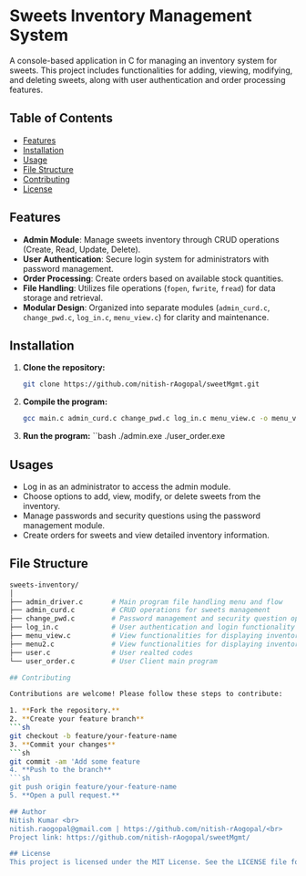 # Sweets Inventory Management System

A console-based application in C for managing an inventory system for sweets. This project includes functionalities for adding, viewing, modifying, and deleting sweets, along with user authentication and order processing features.

## Table of Contents

- [Features](#features)
- [Installation](#installation)
- [Usage](#usage)
- [File Structure](#file-structure)
- [Contributing](#contributing)
- [License](#license)

## Features

- **Admin Module**: Manage sweets inventory through CRUD operations (Create, Read, Update, Delete).
- **User Authentication**: Secure login system for administrators with password management.
- **Order Processing**: Create orders based on available stock quantities.
- **File Handling**: Utilizes file operations (`fopen`, `fwrite`, `fread`) for data storage and retrieval.
- **Modular Design**: Organized into separate modules (`admin_curd.c`, `change_pwd.c`, `log_in.c`, `menu_view.c`) for clarity and maintenance.

## Installation

1. **Clone the repository:**
   ```bash
   git clone https://github.com/nitish-rAogopal/sweetMgmt.git
2. **Compile the program:**
   ```bash
   gcc main.c admin_curd.c change_pwd.c log_in.c menu_view.c -o menu_view.exe
3. **Run the program:**
   ``bash
   ./admin.exe
   ./user_order.exe

## Usages

- Log in as an administrator to access the admin module.
- Choose options to add, view, modify, or delete sweets from the inventory.
- Manage passwords and security questions using the password management module.
- Create orders for sweets and view detailed inventory information.

## File Structure
  ```bash
  sweets-inventory/
  │
  ├── admin_driver.c       # Main program file handling menu and flow
  ├── admin_curd.c         # CRUD operations for sweets management
  ├── change_pwd.c         # Password management and security question operations
  ├── log_in.c             # User authentication and login functionality
  ├── menu_view.c          # View functionalities for displaying inventory and orders
  ├── menu2.c              # View functionalities for displaying inventory and orders
  ├── user.c               # User realted codes
  └── user_order.c         # User Client main program

## Contributing

Contributions are welcome! Please follow these steps to contribute:

1. **Fork the repository.**
2. **Create your feature branch**
  ```sh
  git checkout -b feature/your-feature-name
3. **Commit your changes**
  ```sh
  git commit -am 'Add some feature
4. **Push to the branch**
  ```sh
  git push origin feature/your-feature-name
5. **Open a pull request.**
  
## Author
Nitish Kumar <br>
nitish.raogopal@gmail.com | https://github.com/nitish-rAogopal/<br>
Project link: https://github.com/nitish-rAogopal/sweetMgmt/

## License
This project is licensed under the MIT License. See the LICENSE file for details.
